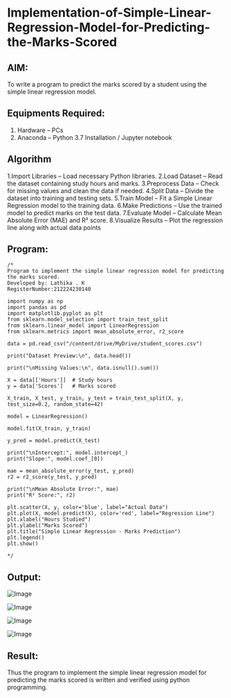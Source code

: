 # Implementation-of-Simple-Linear-Regression-Model-for-Predicting-the-Marks-Scored

## AIM:
To write a program to predict the marks scored by a student using the simple linear regression model.

## Equipments Required:
1. Hardware – PCs
2. Anaconda – Python 3.7 Installation / Jupyter notebook

## Algorithm

1.Import Libraries – Load necessary Python libraries.
2.Load Dataset – Read the dataset containing study hours and marks.
3.Preprocess Data – Check for missing values and clean the data if needed.
4.Split Data – Divide the dataset into training and testing sets.
5.Train Model – Fit a Simple Linear Regression model to the training data.
6.Make Predictions – Use the trained model to predict marks on the test data.
7.Evaluate Model – Calculate Mean Absolute Error (MAE) and R² score.
8.Visualize Results – Plot the regression line along with actual data points 


## Program:
```
/*
Program to implement the simple linear regression model for predicting the marks scored.
Developed by: Lathika . K 
RegisterNumber:212224230140

import numpy as np
import pandas as pd
import matplotlib.pyplot as plt
from sklearn.model_selection import train_test_split
from sklearn.linear_model import LinearRegression
from sklearn.metrics import mean_absolute_error, r2_score

data = pd.read_csv("/content/drive/MyDrive/student_scores.csv")

print("Dataset Preview:\n", data.head())

print("\nMissing Values:\n", data.isnull().sum())

X = data[['Hours']]  # Study hours
y = data['Scores']   # Marks scored

X_train, X_test, y_train, y_test = train_test_split(X, y, test_size=0.2, random_state=42)

model = LinearRegression()

model.fit(X_train, y_train)

y_pred = model.predict(X_test)

print("\nIntercept:", model.intercept_)
print("Slope:", model.coef_[0])

mae = mean_absolute_error(y_test, y_pred)
r2 = r2_score(y_test, y_pred)

print("\nMean Absolute Error:", mae)
print("R² Score:", r2)

plt.scatter(X, y, color='blue', label="Actual Data")
plt.plot(X, model.predict(X), color='red', label="Regression Line")
plt.xlabel("Hours Studied")
plt.ylabel("Marks Scored")
plt.title("Simple Linear Regression - Marks Prediction")
plt.legend()
plt.show()

*/
```

## Output:
![Image](https://github.com/user-attachments/assets/c88b57ce-926a-4c9e-8d46-4d29e9b6650f)

![Image](https://github.com/user-attachments/assets/fbcbf2cd-6f96-4075-8048-f3e826b2c7fd)

![Image](https://github.com/user-attachments/assets/36d6af7a-8c64-4964-b2c7-7b7fbfa122d7)

![Image](https://github.com/user-attachments/assets/c52fe9cc-701c-476f-bd28-1ffb0b618bd1)  

## Result:
Thus the program to implement the simple linear regression model for predicting the marks scored is written and verified using python programming.
